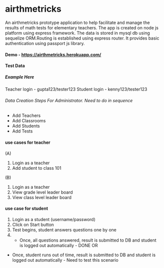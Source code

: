 # airthmetricks
An airthmetricks prototype application to help facilitate and manage the results of math tests for elementary teachers. The app is created on node js platform using express framework. The data is stored in mysql db using sequelize ORM.Routing is established using express router. It provides basic authentication using passport js library.

#### Demo - https://airthmetricks.herokuapp.com/

#### Test Data 
##### Example Here
Teacher login - gupta123/tester123
Student login - kenny123/tester123

###### Data Creation Steps For Administrator. Need to do in sequence
- Add Teachers
- Add Classrooms 
- Add Students
- Add Tests

#### use cases for teacher
(A)
1. Login as a teacher
2. Add student to class 101

(B)
1. Login as a teacher
2. View grade level leader board
3. View class level leader board

#### use case for student
1. Login as a student (username/password) 
2. Click on Start button
3. Test begins, student answers questions one by one
4. - Once, all questions answered, result is submitted to DB and student is logged out automatically - DONE
     OR
  - Once, student runs out of time, result is submitted to DB and student is logged out automatically - Need to test this scenario
